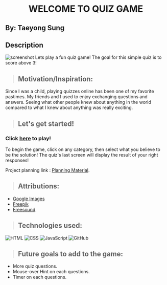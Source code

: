 # <center> **WELCOME TO QUIZ GAME** </center>

## By: Taeyong Sung

## Description
![screenshot](https://github.com/user-attachments/assets/ed526cc2-338c-4e41-98bf-0bff7d200207)
Lets play a fun quiz game! The goal for this simple quiz is to score above 3!

> ## Motivation/Inspiration:
Since I was a child, playing quizzes online has been one of my favorite pastimes. My friends and I used to enjoy exchanging questions and answers. Seeing what other people knew about anything in the world compared to what I knew about anything was really exciting.


> ## Let's get started!

### Click **[here](https://taeyong-sung.github.io/quiz-game/)** to play!

To begin the game, click on any category, then select what you believe to be the solution! The quiz's last screen will display the result of your right responses!

Project planning link : [Planning Material](https://docs.google.com/document/d/1ruifHj5xjO8IezIZq7vjtgry1uHaIX9O6zKewnI3ZAo/edit).

> ## Attributions:
* [Google Images](https://www.google.com/imghp)
* [Freepik](https://www.freepik.com/)
* [Freesound](https://freesound.org/)

> ## Technologies used: 

![HTML](https://img.shields.io/badge/HTML-239120?style=for-the-badge&logo=html5&logoColor=white) ![CSS](https://img.shields.io/badge/CSS-239120?&style=for-the-badge&logo=css3&logoColor=white) ![JavaScript](https://img.shields.io/badge/JavaScript-F7DF1E?style=for-the-badge&logo=javascript&logoColor=black) ![GitHub](https://img.shields.io/badge/GitHub-100000?style=for-the-badge&logo=github&logoColor=white)

> ## Future goals to add to the game:
* More quiz questions.
* Mouse-over Hint on each questions.
* Timer on each questions.




